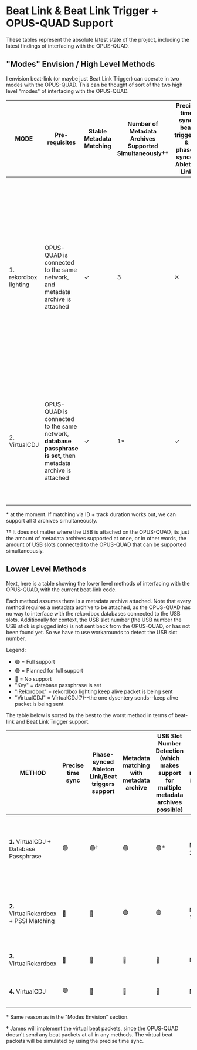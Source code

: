 # Beat Link & Beat Link Trigger + OPUS-QUAD Support

These tables represent the absolute latest state of the project, including the latest findings of interfacing with the OPUS-QUAD.

## "Modes" Envision / High Level Methods

I envision beat-link (or maybe just Beat Link Trigger) can operate in two modes with the OPUS-QUAD. This can be thought of sort of the two high level "modes" of interfacing with the OPUS-QUAD.

| MODE                  | Pre-requisites                                                                                                | Stable Metadata Matching | Number of Metadata Archives Supported Simultaneously†† | Precise time sync, beat triggers, & phase-synced Ableton Link | Notes                                                                                                                                                                                                                                                                             |
| --------------------- | ------------------------------------------------------------------------------------------------------------- | ------------------------ | ------------------------------------------------------ | ------------------------------------------------------------- | --------------------------------------------------------------------------------------------------------------------------------------------------------------------------------------------------------------------------------------------------------------------------------- |
| 1. rekordbox lighting | OPUS-QUAD is connected to the same network, and metadata archive is attached                                  | ✓                        | 3                                                      | ✕                                                             | Most stable mode at the moment, phrase triggers work well in my experience, and timecode interpolation is okay-ish. However note, beat triggers nor Ableton Link phase-syncing is not supported, since beat packets are not sent back. This method _may_ work for the AZ as well. |
| 2. VirtualCDJ         | OPUS-QUAD is connected to the same network, **database passphrase is set**, then metadata archive is attached | ✓                        | 1\*                                                    | ✓                                                             | Newest mode due to the recent findings of absolute position packets being sent back, by sending VirtualCDJ keep alive packets. However, this needs work.                                                                                                                          |

\* at the moment. If matching via ID + track duration works out, we can support all 3 archives simultaneously.

†† It does not matter where the USB is attached on the OPUS-QUAD, its just the amount of metadata archives supported at once, or in other words, the amount of USB slots connected to the OPUS-QUAD that can be supported simultaneously.

## Lower Level Methods

Next, here is a table showing the lower level methods of interfacing with the OPUS-QUAD, with the current beat-link code.

Each method assumes there is a metadata archive attached. Note that every method requires a metadata archive to be attached, as the OPUS-QUAD has no way to interface with the rekordbox databases connected to the USB slots. Additionally for context, the USB slot number (the USB number the USB stick is plugged into) is not sent back from the OPUS-QUAD, or has not been found yet. So we have to use workarounds to detect the USB slot number.

Legend:

- 🟢 = Full support
- 🟣 = Planned for full support
- 🔴 = No support
- "Key" = database passphrase is set
- "lRekordbox" = rekordbox lighting keep alive packet is being sent
- "VirtualCDJ" = VirtualCDJ(?)--the one dysentery sends--keep alive packet is being sent

The table below is sorted by the best to the worst method in terms of beat-link and Beat Link Trigger support.

| METHOD                                  | Precise time sync | Phase-synced Ableton Link/Beat triggers support | Metadata matching with metadata archive | USB Slot Number Detection (which makes support for multiple metadata archives possible) | Mode this method is used in | Maybe will work with AZ?                                          |
| --------------------------------------- | ----------------- | ----------------------------------------------- | --------------------------------------- | --------------------------------------------------------------------------------------- | --------------------------- | ----------------------------------------------------------------- |
| **1.** VirtualCDJ + Database Passphrase | 🟢                | 🟣†                                             | 🟢                                      | 🟣\*                                                                                    | MODE 2                      | No? AZ doesn't send absolute packets back in four-deck mode?      |
| **2.** VirtualRekordbox + PSSI Matching | 🔴                | 🔴                                              | 🟢                                      | 🟢                                                                                      | MODE 1                      | Maybe? I think rekordbox lighting is supported in four-deck mode? |
| **3.** VirtualRekordbox                 | 🔴                | 🔴                                              | 🔴                                      | 🔴                                                                                      | None                        | Same reason as METHOD 2                                           |
| **4.** VirtualCDJ                       | 🟢                | 🔴                                              | 🔴                                      | 🔴                                                                                      | None                        | Same reason as METHOD 1                                           |

\* Same reason as in the "Modes Envision" section.

† James will implement the virtual beat packets, since the OPUS-QUAD doesn't send any beat packets at all in any methods. The virtual beat packets will be simulated by using the precise time sync.
